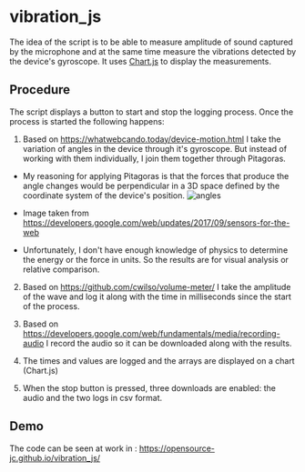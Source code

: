 # vibration_js
The idea of the script is to be able to measure amplitude of sound captured by the microphone and at the same time measure the vibrations detected by the device's gyroscope. It uses [Chart.js](https://www.chartjs.org/) to display the measurements.

## Procedure
The script displays a button to start and stop the logging process. Once the process is started the following happens:

1. Based on https://whatwebcando.today/device-motion.html I take the variation of angles in the device through it's gyroscope. But instead of working with them individually, I join them together through Pitagoras.

+ My reasoning for applying Pitagoras is that the forces that produce the angle changes would be perpendicular in a 3D space defined by the coordinate system of the device's position.
![angles](https://developers.google.com/web/updates/images/2017/09/sensors/gyroscope.gif)

+ Image taken from https://developers.google.com/web/updates/2017/09/sensors-for-the-web

+ Unfortunately, I don't have enough knowledge of physics to determine the energy or the force in units. So the results are for visual analysis or relative comparison.

2. Based on https://github.com/cwilso/volume-meter/ I take the amplitude of the wave and log it along with the time in milliseconds since the start of the process.

3. Based on https://developers.google.com/web/fundamentals/media/recording-audio I record the audio so it can be downloaded along with the results.

4. The times and values are logged and the arrays are displayed on a chart (Chart.js)

5. When the stop button is pressed, three downloads are enabled: the audio and the two logs in csv format.

## Demo
The code can be seen at work in : https://opensource-jc.github.io/vibration_js/